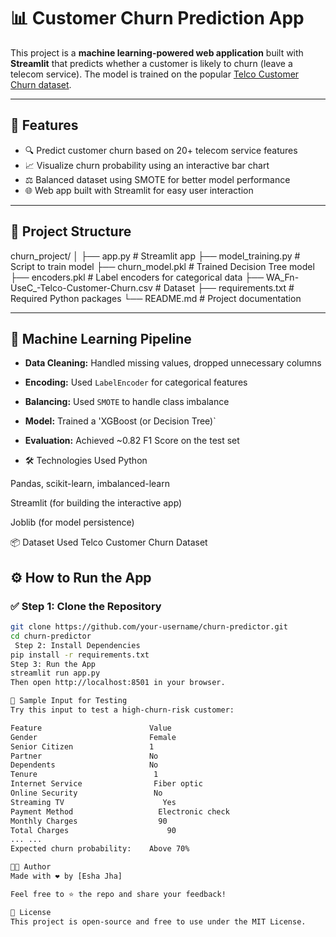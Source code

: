 # 📊 Customer Churn Prediction App

This project is a **machine learning-powered web application** built with **Streamlit** that predicts whether a customer is likely to churn (leave a telecom service). The model is trained on the popular [Telco Customer Churn dataset](https://www.kaggle.com/datasets/blastchar/telco-customer-churn).

---

## 🚀 Features

- 🔍 Predict customer churn based on 20+ telecom service features
- 📈 Visualize churn probability using an interactive bar chart
- ⚖️ Balanced dataset using SMOTE for better model performance
- 🌐 Web app built with Streamlit for easy user interaction

---

## 📁 Project Structure

churn_project/
│
├── app.py # Streamlit app
├── model_training.py # Script to train model
├── churn_model.pkl # Trained Decision Tree model
├── encoders.pkl # Label encoders for categorical data
├── WA_Fn-UseC_-Telco-Customer-Churn.csv # Dataset
├── requirements.txt # Required Python packages
└── README.md # Project documentation

---

## 🧠 Machine Learning Pipeline

- **Data Cleaning:** Handled missing values, dropped unnecessary columns
- **Encoding:** Used `LabelEncoder` for categorical features
- **Balancing:** Used `SMOTE` to handle class imbalance
- **Model:** Trained a 'XGBoost (or Decision Tree)`
- **Evaluation:** Achieved ~0.82 F1 Score on the test set

- 🛠️ Technologies Used
Python

Pandas, scikit-learn, imbalanced-learn

Streamlit (for building the interactive app)

Joblib (for model persistence)

📦 Dataset Used
Telco Customer Churn Dataset

## ⚙️ How to Run the App

### ✅ Step 1: Clone the Repository

```bash
git clone https://github.com/your-username/churn-predictor.git
cd churn-predictor
 Step 2: Install Dependencies
pip install -r requirements.txt
Step 3: Run the App
streamlit run app.py
Then open http://localhost:8501 in your browser.

🧪 Sample Input for Testing
Try this input to test a high-churn-risk customer:

Feature	                       Value
Gender                    	   Female
Senior Citizen	               1
Partner	                       No
Dependents	                   No
Tenure	                        1
Internet Service	            Fiber optic
Online Security	                No
Streaming TV	                  Yes
Payment Method              	 Electronic check
Monthly Charges        	         90
Total Charges	                   90
...	...
Expected churn probability:    Above 70%

👨‍💻 Author
Made with ❤️ by [Esha Jha]

Feel free to ⭐ the repo and share your feedback!

📃 License
This project is open-source and free to use under the MIT License.
